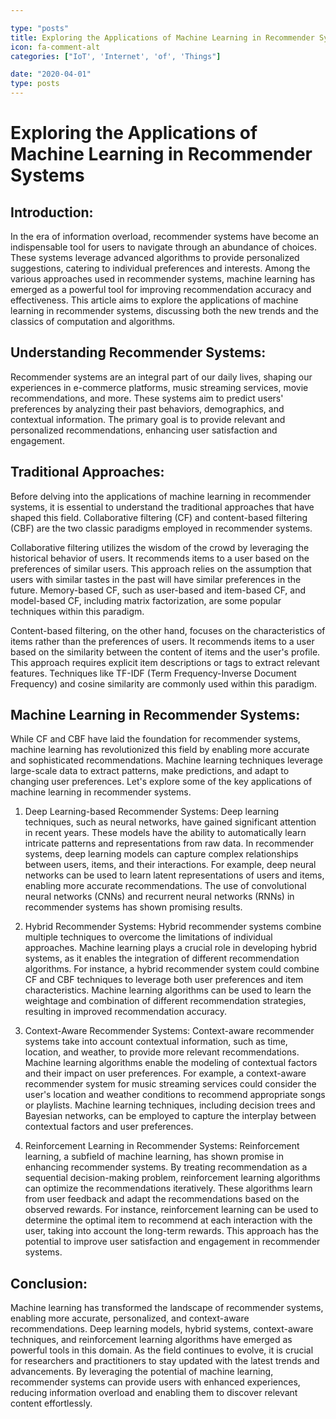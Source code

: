 ```yaml
---

type: "posts"
title: Exploring the Applications of Machine Learning in Recommender Systems
icon: fa-comment-alt
categories: ["IoT', 'Internet', 'of', 'Things"]

date: "2020-04-01"
type: posts
---
```





# Exploring the Applications of Machine Learning in Recommender Systems

## Introduction:
In the era of information overload, recommender systems have become an indispensable tool for users to navigate through an abundance of choices. These systems leverage advanced algorithms to provide personalized suggestions, catering to individual preferences and interests. Among the various approaches used in recommender systems, machine learning has emerged as a powerful tool for improving recommendation accuracy and effectiveness. This article aims to explore the applications of machine learning in recommender systems, discussing both the new trends and the classics of computation and algorithms.

## Understanding Recommender Systems:
Recommender systems are an integral part of our daily lives, shaping our experiences in e-commerce platforms, music streaming services, movie recommendations, and more. These systems aim to predict users' preferences by analyzing their past behaviors, demographics, and contextual information. The primary goal is to provide relevant and personalized recommendations, enhancing user satisfaction and engagement.

## Traditional Approaches:
Before delving into the applications of machine learning in recommender systems, it is essential to understand the traditional approaches that have shaped this field. Collaborative filtering (CF) and content-based filtering (CBF) are the two classic paradigms employed in recommender systems.

Collaborative filtering utilizes the wisdom of the crowd by leveraging the historical behavior of users. It recommends items to a user based on the preferences of similar users. This approach relies on the assumption that users with similar tastes in the past will have similar preferences in the future. Memory-based CF, such as user-based and item-based CF, and model-based CF, including matrix factorization, are some popular techniques within this paradigm.

Content-based filtering, on the other hand, focuses on the characteristics of items rather than the preferences of users. It recommends items to a user based on the similarity between the content of items and the user's profile. This approach requires explicit item descriptions or tags to extract relevant features. Techniques like TF-IDF (Term Frequency-Inverse Document Frequency) and cosine similarity are commonly used within this paradigm.

## Machine Learning in Recommender Systems:
While CF and CBF have laid the foundation for recommender systems, machine learning has revolutionized this field by enabling more accurate and sophisticated recommendations. Machine learning techniques leverage large-scale data to extract patterns, make predictions, and adapt to changing user preferences. Let's explore some of the key applications of machine learning in recommender systems.

1. Deep Learning-based Recommender Systems:
Deep learning techniques, such as neural networks, have gained significant attention in recent years. These models have the ability to automatically learn intricate patterns and representations from raw data. In recommender systems, deep learning models can capture complex relationships between users, items, and their interactions. For example, deep neural networks can be used to learn latent representations of users and items, enabling more accurate recommendations. The use of convolutional neural networks (CNNs) and recurrent neural networks (RNNs) in recommender systems has shown promising results.

2. Hybrid Recommender Systems:
Hybrid recommender systems combine multiple techniques to overcome the limitations of individual approaches. Machine learning plays a crucial role in developing hybrid systems, as it enables the integration of different recommendation algorithms. For instance, a hybrid recommender system could combine CF and CBF techniques to leverage both user preferences and item characteristics. Machine learning algorithms can be used to learn the weightage and combination of different recommendation strategies, resulting in improved recommendation accuracy.

3. Context-Aware Recommender Systems:
Context-aware recommender systems take into account contextual information, such as time, location, and weather, to provide more relevant recommendations. Machine learning algorithms enable the modeling of contextual factors and their impact on user preferences. For example, a context-aware recommender system for music streaming services could consider the user's location and weather conditions to recommend appropriate songs or playlists. Machine learning techniques, including decision trees and Bayesian networks, can be employed to capture the interplay between contextual factors and user preferences.

4. Reinforcement Learning in Recommender Systems:
Reinforcement learning, a subfield of machine learning, has shown promise in enhancing recommender systems. By treating recommendation as a sequential decision-making problem, reinforcement learning algorithms can optimize the recommendations iteratively. These algorithms learn from user feedback and adapt the recommendations based on the observed rewards. For instance, reinforcement learning can be used to determine the optimal item to recommend at each interaction with the user, taking into account the long-term rewards. This approach has the potential to improve user satisfaction and engagement in recommender systems.

## Conclusion:
Machine learning has transformed the landscape of recommender systems, enabling more accurate, personalized, and context-aware recommendations. Deep learning models, hybrid systems, context-aware techniques, and reinforcement learning algorithms have emerged as powerful tools in this domain. As the field continues to evolve, it is crucial for researchers and practitioners to stay updated with the latest trends and advancements. By leveraging the potential of machine learning, recommender systems can provide users with enhanced experiences, reducing information overload and enabling them to discover relevant content effortlessly.